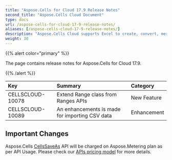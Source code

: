 ```yaml
---
title: "Aspose.Cells for Cloud 17.9 Release Notes"
second_title: "Aspose.Cells Cloud Document"
type: docs
url: /aspose-cells-for-cloud-17-9-release-notes/
aliases: [/aspose-cells-cloud-17-9-release-notes/]
description: "Aspose.Cells Cloud supports Excel to create, convert, merge, split, protected, inner object operation, and so on."
weight: 30
---
```


{{% alert color="primary" %}} 

The page contains release notes for Aspose.Cells for Cloud 17.9.

{{% /alert %}} 

|**Key**|**Summary**|**Category**|
| :- | :- | :- |
|CELLSCLOUD-10078|Extend Range class from Ranges APIs|New Feature|
|CELLSCLOUD-10089|An enhancements is made for importing CSV data|Enhancement|
## **Important Changes**
Aspose.Cells [CellsSaveAs](https://apireference.aspose.cloud/cells/#!/CellsSaveAs/CellsSaveAs_PostDocumentSaveAs) API will be charged on Aspose.Metering plan as per API Usage. Please check our [APIs pricing model](https://purchase.aspose.cloud/pricing) for more details.

